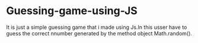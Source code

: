 
# Guessing-game-using-JS
It is just a simple guessing game that i made using Js.In this usser have to guess the correct nnumber generated by the method object Math.random().
